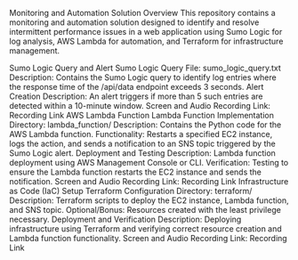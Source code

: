 Monitoring and Automation Solution Overview
This repository contains a monitoring and automation solution designed to identify and resolve intermittent performance issues in a web application using Sumo Logic for log analysis, AWS Lambda for automation, and Terraform for infrastructure management.

Sumo Logic Query and Alert
Sumo Logic Query File: sumo_logic_query.txt
Description: Contains the Sumo Logic query to identify log entries where the response time of the /api/data endpoint exceeds 3 seconds.
Alert Creation
Description: An alert triggers if more than 5 such entries are detected within a 10-minute window.
Screen and Audio Recording Link: Recording Link
AWS Lambda Function
Lambda Function Implementation Directory: lambda_function/
Description: Contains the Python code for the AWS Lambda function.
Functionality: Restarts a specified EC2 instance, logs the action, and sends a notification to an SNS topic triggered by the Sumo Logic alert.
Deployment and Testing
Description: Lambda function deployment using AWS Management Console or CLI.
Verification: Testing to ensure the Lambda function restarts the EC2 instance and sends the notification.
Screen and Audio Recording Link: Recording Link
Infrastructure as Code (IaC) Setup
Terraform Configuration Directory: terraform/
Description: Terraform scripts to deploy the EC2 instance, Lambda function, and SNS topic.
Optional/Bonus: Resources created with the least privilege necessary.
Deployment and Verification
Description: Deploying infrastructure using Terraform and verifying correct resource creation and Lambda function functionality.
Screen and Audio Recording Link: Recording Link
